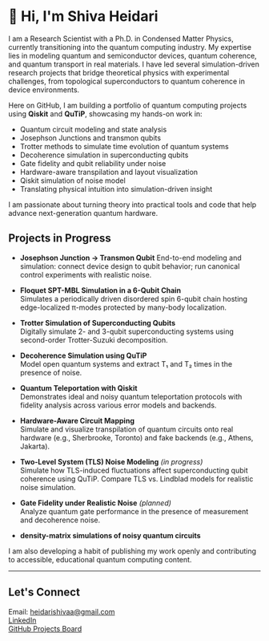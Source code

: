 # 👋 Hi, I'm Shiva Heidari

I am a Research Scientist with a Ph.D. in Condensed Matter Physics, currently transitioning into the quantum computing industry. My expertise lies in modeling quantum and semiconductor devices, quantum coherence, and quantum transport in real materials. I have led several simulation-driven research projects that bridge theoretical physics with experimental challenges, from topological superconductors to quantum coherence in device environments.

Here on GitHub, I am building a portfolio of quantum computing projects using **Qiskit** and **QuTiP**, showcasing my hands-on work in:

- Quantum circuit modeling and state analysis
- Josephson Junctions and transmon qubits
- Trotter methods to simulate time evolution of quantum systems
- Decoherence simulation in superconducting qubits  
- Gate fidelity and qubit reliability under noise  
- Hardware-aware transpilation and layout visualization
- Qiskit simulation of noise model
- Translating physical intuition into simulation-driven insight

I am passionate about turning theory into practical tools and code that help advance next-generation quantum hardware.


## Projects in Progress
- **Josephson Junction → Transmon Qubit**
End-to-end modeling and simulation: connect device design to qubit behavior; run canonical control experiments with realistic noise.

- **Floquet SPT-MBL Simulation in a 6-Qubit Chain**  
  Simulates a periodically driven disordered spin 6-qubit chain hosting edge-localized π-modes protected by many-body localization. 

- **Trotter Simulation of Superconducting Qubits**  
  Digitally simulate 2- and 3-qubit superconducting systems using second-order Trotter-Suzuki decomposition. 

- **Decoherence Simulation using QuTiP**  
  Model open quantum systems and extract T₁ and T₂ times in the presence of noise.

- **Quantum Teleportation with Qiskit**  
  Demonstrates ideal and noisy quantum teleportation protocols with fidelity analysis across various error models and backends.

- **Hardware-Aware Circuit Mapping**  
  Simulate and visualize transpilation of quantum circuits onto real hardware (e.g., Sherbrooke, Toronto) and fake backends (e.g., Athens, Jakarta). 

- **Two-Level System (TLS) Noise Modeling** _(in progress)_   
  Simulate how TLS-induced fluctuations affect superconducting qubit coherence using QuTiP. Compare TLS vs. Lindblad models for realistic noise simulation.

- **Gate Fidelity under Realistic Noise** _(planned)_  
  Analyze quantum gate performance in the presence of measurement and decoherence noise.
  
- **density-matrix simulations of noisy quantum circuits**
  
I am also developing a habit of publishing my work openly and contributing to accessible, educational quantum computing content.

---

## Let's Connect

 Email: heidarishivaa@gmail.com  
 [LinkedIn](https://www.linkedin.com/in/shivaheidari)  
[GitHub Projects Board](https://github.com/Shiva-Heidari?tab=projects)

